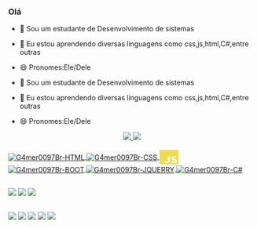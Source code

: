 ### Olá

 


- 🔭 Sou um estudante de Desenvolvimento de sistemas
- 🌱 Eu estou aprendendo diversas linguagens como css,js,html,C#,entre outras
- 😄 Pronomes:Ele/Dele

 
 - 🔭 Sou um estudante de Desenvolvimento de sistemas
- 🌱 Eu estou aprendendo diversas linguagens como css,js,html,C#,entre outras
- 😄 Pronomes:Ele/Dele

 


<div align="center">
  <a href="https://github.com/G4mer0097Br">
  <img height="150em" src="https://github-readme-stats.vercel.app/api?username=G4mer0097Br&show_icons=true&theme=dark&include_all_commits=true&count_private=true"/>
  <img height="150em" src="https://github-readme-stats.vercel.app/api/top-langs/?username=G4mer0097Br&layout=compact&langs_count=7&theme=dark"/>
</div>
  
<div style="display: inline_block"><br>
  <img align="center" alt="G4mer0097Br-HTML" height="40" width="45" src="https://cdn.jsdelivr.net/gh/devicons/devicon/icons/html5/html5-plain-wordmark.svg">
  <img align="center" alt="G4mer0097Br-CSS" height="40" width="50" src="https://cdn.jsdelivr.net/gh/devicons/devicon/icons/css3/css3-plain-wordmark.svg" />
  <img align="center" alt="G4mer0097Br-JS" height="30" width="40" src="https://raw.githubusercontent.com/devicons/devicon/master/icons/javascript/javascript-plain.svg">
  <img align="center" alt="G4mer0097Br-BOOT" height="35" width="45" src="https://cdn.jsdelivr.net/gh/devicons/devicon/icons/bootstrap/bootstrap-plain-wordmark.svg">
  <img align="center" alt="G4mer0097Br-JQUERRY" height="40" width="50" src="https://cdn.jsdelivr.net/gh/devicons/devicon/icons/jquery/jquery-plain-wordmark.svg">
  <img align="center" alt="G4mer0097Br-C#" height="40" width="50" src="https://cdn.jsdelivr.net/gh/devicons/devicon/icons/csharp/csharp-line.svg">   
</div>
  
  ##
  
  <div>
     <a href = "redstonizandoytb@gmail.com"><img src=https://img.shields.io/badge/Gmail-D14836?style=for-the-badge&logo=gmail&logoColor=white></a>
     <a href = "leonardo.torres7@etec.sp.gov.br"><img src=https://img.shields.io/badge/Microsoft_Outlook-0078D4?style=for-the-badge&logo=microsoft-outlook&logoColor=white></a>
    <a href = "https://github.com/G4mer0097Br"><img src=https://img.shields.io/badge/GitHub-100000?style=for-the-badge&logo=github&logoColor=white></a>
  </div>

 


  ##
  <div>
     <a href = "https://github.com/G4mer0097Br"><img src=https://img.shields.io/badge/HTML5-E34F26?style=for-the-badge&logo=html5&logoColor=white></a>
     <a href = "https://github.com/G4mer0097Br"><img src=https://img.shields.io/badge/CSS3-1572B6?style=for-the-badge&logo=css3&logoColor=white></a>
    <a href = "https://github.com/G4mer0097Br"><img src=https://img.shields.io/badge/JavaScript-323330?style=for-the-badge&logo=javascript&logoColor=F7DF1E></a>
     <a href = "https://github.com/G4mer0097Br"><img src=https://img.shields.io/badge/Bootstrap-563D7C?style=for-the-badge&logo=bootstrap&logoColor=white></a>
     <a href = "https://github.com/G4mer0097Br"><img src=https://img.shields.io/badge/jQuery-0769AD?style=for-the-badge&logo=jquery&logoColor=white></a>
   </DIV>

